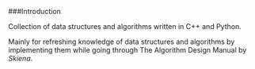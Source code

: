 ###Introduction

Collection of data structures and algorithms written in C++ and Python. 

Mainly for refreshing knowledge of data structures and algorithms by implementing them while going through The Algorithm Design Manual by *Skiena*.